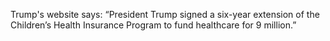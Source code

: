 Trump's website says: “President Trump signed a six-year extension of the Children’s Health Insurance Program to fund healthcare for 9 million.”
